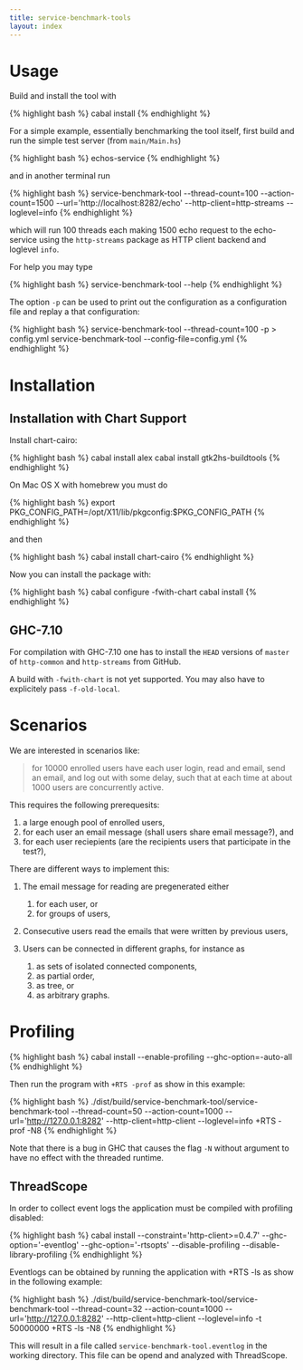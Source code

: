 ```yaml
---
title: service-benchmark-tools
layout: index
---
```


Usage
=====

Build and install the tool with

{% highlight bash %}
cabal install
{% endhighlight %}

For a simple example, essentially benchmarking the tool itself, first build and
run the simple test server (from `main/Main.hs`)

{% highlight bash %}
echos-service
{% endhighlight %}

and in another terminal run

{% highlight bash %}
service-benchmark-tool --thread-count=100 --action-count=1500 --url='http://localhost:8282/echo' --http-client=http-streams --loglevel=info
{% endhighlight %}

which will run 100 threads each making 1500 echo request to the echo-service
using the `http-streams` package as HTTP client backend and loglevel `info`.

For help you may type

{% highlight bash %}
service-benchmark-tool --help
{% endhighlight %}

The option `-p` can be used to print out the configuration as a configuration file and
replay a that configuration:

{% highlight bash %}
service-benchmark-tool --thread-count=100 -p > config.yml
service-benchmark-tool --config-file=config.yml
{% endhighlight %}

Installation
============

Installation with Chart Support
-------------------------------

Install chart-cairo:

{% highlight bash %}
cabal install alex
cabal install gtk2hs-buildtools
{% endhighlight %}

On Mac OS X with homebrew you must do

{% highlight bash %}
export PKG_CONFIG_PATH=/opt/X11/lib/pkgconfig:$PKG_CONFIG_PATH
{% endhighlight %}

and then

{% highlight bash %}
cabal install chart-cairo
{% endhighlight %}

Now you can install the package with:

{% highlight bash %}
cabal configure -fwith-chart
cabal install
{% endhighlight %}

GHC-7.10
--------

For compilation with GHC-7.10 one has to install the `HEAD` versions of
`master` of `http-common` and `http-streams` from GitHub.

A build with `-fwith-chart` is not yet supported. You may also have to
explicitely pass `-f-old-local`.

Scenarios
=========

We are interested in scenarios like:

> for 10000 enrolled users have each user login, read and email,
> send an email, and log out with some delay, such that at
> each time at about 1000 users are concurrently active.

This requires the following prerequesits:

1.  a large enough pool of enrolled users,
2.  for each user an email message (shall users share email message?), and
3.  for each user reciepients (are the recipients users that participate in the test?),

There are different ways to implement this:

1.  The email message for reading are pregenerated either

    1. for each user, or
    2. for groups of users,

2.  Consecutive users read the emails that were written by previous users,

3.  Users can be connected in different graphs, for instance as

    1.  as sets of isolated connected components,
    2.  as partial order,
    3.  as tree, or
    4.  as arbitrary graphs.

Profiling
=========

{% highlight bash %}
cabal install --enable-profiling --ghc-option=-auto-all
{% endhighlight %}

Then run the program with `+RTS -prof` as show in this example:

{% highlight bash %}
./dist/build/service-benchmark-tool/service-benchmark-tool --thread-count=50 --action-count=1000 --url='http://127.0.0.1:8282' --http-client=http-client --loglevel=info +RTS -prof -N8
{% endhighlight %}

Note that there is a bug in GHC that causes the flag `-N` without argument to
have no effect with the threaded runtime.

ThreadScope
-----------

In order to collect event logs the application must be compiled with profiling
disabled:

{% highlight bash %}
cabal install --constraint='http-client>=0.4.7' --ghc-option='-eventlog' --ghc-option='-rtsopts' --disable-profiling --disable-library-profiling
{% endhighlight %}

Eventlogs can be obtained by running the application with +RTS -ls as show in
the following example:

{% highlight bash %}
 ./dist/build/service-benchmark-tool/service-benchmark-tool --thread-count=32 --action-count=1000 --url='http://127.0.0.1:8282' --http-client=http-client --loglevel=info -t 50000000  +RTS -ls -N8
{% endhighlight %}

This will result in a file called `service-benchmark-tool.eventlog` in the
working directory. This file can be opend and analyzed with ThreadScope.
